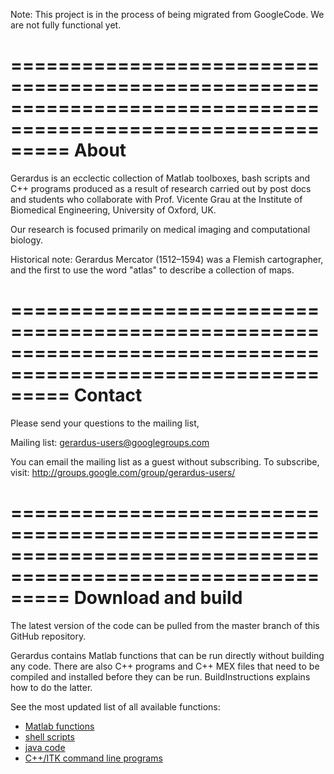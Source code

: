 Note: This project is in the process of being migrated from GoogleCode. We are not fully functional yet.

=============================================================================================================
About
=============================================================================================================

Gerardus is an ecclectic collection of Matlab toolboxes, bash scripts and C++ programs produced as a result
of research carried out by post docs and students who collaborate with Prof. Vicente Grau at the Institute of
Biomedical Engineering, University of Oxford, UK.

Our research is focused primarily on medical imaging and computational biology.

Historical note: Gerardus Mercator (1512–1594) was a Flemish cartographer, and the first to use the word 
"atlas" to describe a collection of maps.

=============================================================================================================
Contact
=============================================================================================================

Please send your questions to the mailing list,

Mailing list: gerardus-users@googlegroups.com

You can email the mailing list as a guest without subscribing. To subscribe, visit: http://groups.google.com/group/gerardus-users/

=============================================================================================================
Download and build
=============================================================================================================

The latest version of the code can be pulled from the master branch of this GitHub repository.

Gerardus contains Matlab functions that can be run directly without building any code. There are also C++ programs and C++ MEX files that need to be compiled and installed before they can be run. BuildInstructions explains how to do the latter.

See the most updated list of all available functions:

* [Matlab functions](matlab/README)
* [shell scripts](shell-script/README)
* [java code](java/README)
* [C++/ITK command line programs](cpp/README)
